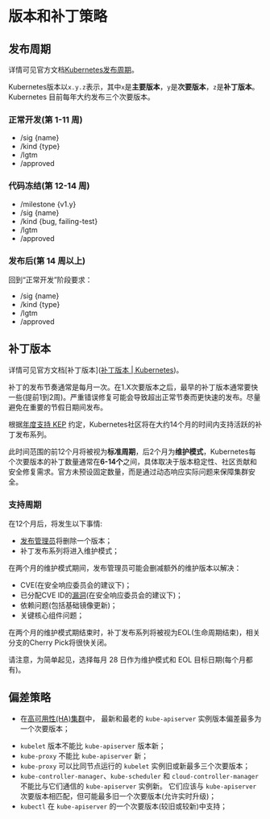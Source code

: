 # 版本和补丁策略

## 发布周期

详情可见官方文档[Kubernetes发布周期](https://kubernetes.io/zh-cn/releases/release/)。

Kubernetes版本以`x.y.z`表示，其中`x`是**主要版本**，`y`是**次要版本**，`z`是**补丁版本**。Kubernetes 目前每年大约发布三个次要版本。

### 正常开发(第 1-11 周)

- /sig {name}
- /kind {type}
- /lgtm
- /approved

### 代码冻结(第 12-14 周)

- /milestone {v1.y}
- /sig {name}
- /kind {bug, failing-test}
- /lgtm
- /approved

### 发布后(第 14 周以上)

回到“正常开发”阶段要求：

- /sig {name}
- /kind {type}
- /lgtm
- /approved

## 补丁版本

详情可见官方文档[补丁版本]([补丁版本 | Kubernetes](https://kubernetes.io/zh-cn/releases/patch-releases/#upcoming-monthly-releases))。

补丁的发布节奏通常是每月一次。在1.X次要版本之后，最早的补丁版本通常要快一些(提前1到2周)。严重错误修复可能会导致超出正常节奏而更快速的发布。尽量避免在重要的节假日期间发布。

根据[年度支持 KEP](https://git.k8s.io/enhancements/keps/sig-release/1498-kubernetes-yearly-support-period/README.md) 约定，Kubernetes社区将在大约14个月的时间内支持活跃的补丁发布系列。

此时间范围的前12个月将被视为**标准周期**，后2个月为**维护模式**，Kubernetes每个次要版本的补丁数量通常在**6-14个**之间，具体取决于版本稳定性、社区贡献和安全修复需求。官方未预设固定数量，而是通过动态响应实际问题来保障集群安全。

### 支持周期

在12个月后，将发生以下事情:

- [发布管理员](https://kubernetes.io/zh-cn/releases/release-managers)将删除一个版本；
- 补丁发布系列将进入维护模式；

在两个月的维护模式期间，发布管理员可能会删减额外的维护版本以解决：

- CVE(在安全响应委员会的建议下)；
- 已分配CVE ID的[漏洞](https://kubernetes.io/zh-cn/docs/reference/issues-security/official-cve-feed/)(在安全响应委员会的建议下)；
- 依赖问题(包括基础镜像更新)；
- 关键核心组件问题；

在两个月的维护模式期结束时，补丁发布系列将被视为EOL(生命周期结束)，相关分支的Cherry Pick将很快关闭。

请注意，为简单起见，选择每月 28 日作为维护模式和 EOL 目标日期(每个月都有)。

## 偏差策略

* 在[高可用性(HA)集群](https://kubernetes.io/zh-cn/docs/setup/production-environment/tools/kubeadm/high-availability/)中， 最新和最老的 `kube-apiserver` 实例版本偏差最多为一个次要版本；

- `kubelet` 版本不能比 `kube-apiserver` 版本新；
- `kube-proxy` 不能比 `kube-apiserver` 新；
- `kube-proxy` 可以比同节点运行的 `kubelet` 实例旧或新最多三个次要版本；
- `kube-controller-manager`、`kube-scheduler` 和 `cloud-controller-manager` 不能比与它们通信的 `kube-apiserver` 实例新。 它们应该与 `kube-apiserver` 次要版本相匹配，但可能最多旧一个次要版本(允许实时升级)；
- `kubectl` 在 `kube-apiserver` 的一个次要版本(较旧或较新)中支持；